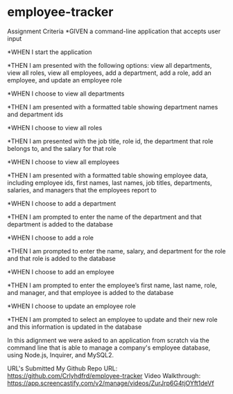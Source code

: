 # employee-tracker

Assignment Criteria
*GIVEN a command-line application that accepts user input

*WHEN I start the application

*THEN I am presented with the following options: view all departments, view all roles, view all employees, add a department, add a role, add an employee, and update an employee role

*WHEN I choose to view all departments

*THEN I am presented with a formatted table showing department names and department ids

*WHEN I choose to view all roles

*THEN I am presented with the job title, role id, the department that role belongs to, and the salary for that role

*WHEN I choose to view all employees

*THEN I am presented with a formatted table showing employee data, including employee ids, first names, last names, job titles, departments, salaries, and managers that the employees report to

*WHEN I choose to add a department

*THEN I am prompted to enter the name of the department and that department is added to the database

*WHEN I choose to add a role

*THEN I am prompted to enter the name, salary, and department for the role and that role is added to the database

*WHEN I choose to add an employee

*THEN I am prompted to enter the employee’s first name, last name, role, and manager, and that employee is added to the database

*WHEN I choose to update an employee role

*THEN I am prompted to select an employee to update and their new role and this information is updated in the database

In this adignment we were asked to an application from scratch via the command line that is able to manage a company's employee database, using Node.js, Inquirer, and MySQL2.

URL's Submitted
My Github Repo URL: https://github.com/Crlyhdfrd/employee-tracker
Video Walkthrough: https://app.screencastify.com/v2/manage/videos/ZurJrp6G4tjOYft1deVf

